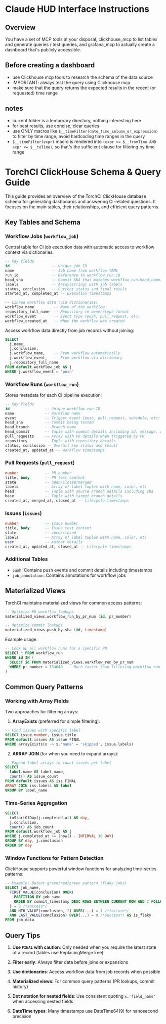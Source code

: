 # Claude HUD Interface Instructions

## Overview

You have a set of MCP tools at your disposal, clickhouse_mcp to list tables and generate queries / test queries, and grafana_mcp to actually create a dashboard that's publicly accessible.

## Before creating a dashboard

- use Clickhouse mcp tools to research the schema of the data source
- IMPORTANT: always test the query using Clickhouse mcp
- make sure that the query returns the expected results in the recent (or requested) time range

## notes

- current folder is a temporary directory, nothing interesting here
- for best results, use concise, clear queries
- use ONLY macros like `$__timeFilter(date_time_column_or_expression)` to filter by time range, avoid hardcoding time ranges in the query
- `$__timeFilter(expr)` macro is rendered into `(expr >= $__fromTime AND expr <= $__toTime)`, so that's the sufficient clause for filtering by time range



# TorchCI ClickHouse Schema & Query Guide

This guide provides an overview of the TorchCI ClickHouse database schema for generating dashboards and answering CI-related questions. It focuses on the main tables, their relationships, and efficient query patterns.

## Key Tables and Schema

### Workflow Jobs (`workflow_job`)

Central table for CI job execution data with automatic access to workflow context via dictionaries:

```sql
-- Key fields
id                   -- Unique job ID
name                 -- Job name from workflow YAML
run_id               -- Reference to workflow_run.id
head_sha             -- Commit SHA that matches workflow_run.head_commit.id
labels               -- Array(String) with job labels
status, conclusion   -- Current status and final result
started_at, completed_at -- Execution timestamps

-- Linked workflow data (via dictionaries)
workflow_name         -- Name of the workflow
repository_full_name  -- Repository in owner/repo format
workflow_event        -- Event type (push, pull_request, etc)
workflow_created_at   -- When the workflow was created
```

Access workflow data directly from job records without joining:

```sql
SELECT 
  j.name, 
  j.conclusion, 
  j.workflow_name,    -- From workflow automatically
  j.workflow_event,   -- From workflow via dictionary
  j.repository_full_name
FROM default.workflow_job AS j
WHERE j.workflow_event = 'push'
```

### Workflow Runs (`workflow_run`)

Stores metadata for each CI pipeline execution:

```sql
-- Key fields
id                -- Unique workflow run ID
name              -- Workflow name
event             -- Trigger event (push, pull_request, schedule, etc)
head_sha          -- Commit being tested
head_branch       -- Branch name
head_commit       -- Tuple with commit details including id, message, author
pull_requests     -- Array with PR details when triggered by PR
repository        -- Tuple with repository details
status, conclusion -- Overall run status and result
created_at, updated_at -- Workflow timestamps
```

### Pull Requests (`pull_request`)

```sql
number            -- PR number
title, body       -- PR text content
state             -- open/closed/merged
labels            -- Array of label tuples with name, color, etc
head              -- Tuple with source branch details including sha
base              -- Tuple with target branch details
created_at, merged_at, closed_at -- Lifecycle timestamps
```

### Issues (`issues`)

```sql
number            -- Issue number
title, body       -- Issue text content
state             -- open/closed
labels            -- Array of label tuples with name, color, etc
user              -- Author details
created_at, updated_at, closed_at -- Lifecycle timestamps
```

### Additional Tables

- `push`: Contains push events and commit details including timestamps
- `job_annotation`: Contains annotations for workflow jobs

## Materialized Views

TorchCI maintains materialized views for common access patterns:

```sql
-- Optimize PR workflow lookups
materialized_views.workflow_run_by_pr_num (id, pr_number)

-- Optimize commit lookups
materialized_views.push_by_sha (id, timestamp)
```

Example usage:
```sql
-- Look up all workflow runs for a specific PR
SELECT * FROM workflow_run
WHERE id IN (
  SELECT id FROM materialized_views.workflow_run_by_pr_num
  WHERE pr_number = 154040  -- Much faster than filtering workflow_run directly
)
```

## Common Query Patterns

### Working with Array Fields

Two approaches for filtering arrays:

1. **ArrayExists** (preferred for simple filtering):

```sql
-- Find issues with specific label
SELECT issue.number, issue.title
FROM default.issues AS issue FINAL
WHERE arrayExists(x -> x.'name' = 'skipped', issue.labels)
```

2. **ARRAY JOIN** (for when you need to expand arrays):

```sql
-- Expand label arrays to count issues per label
SELECT 
  label.name AS label_name,
  count() AS issue_count
FROM default.issues AS iss FINAL
ARRAY JOIN iss.labels AS label
GROUP BY label_name
```

### Time-Series Aggregation

```sql
SELECT 
  toStartOfDay(j.completed_at) AS day,
  j.conclusion,
  count() AS job_count
FROM default.workflow_job AS j
WHERE j.completed_at >= (now() - INTERVAL 30 DAY)
GROUP BY day, j.conclusion
ORDER BY day
```

### Window Functions for Pattern Detection

ClickHouse supports powerful window functions for analyzing time-series patterns:

```sql
-- Example: Detect green/red/green pattern (flaky jobs)
SELECT job_name, 
  FIRST_VALUE(conclusion) OVER(
    PARTITION BY job_name
    ORDER BY commit_timestamp DESC ROWS BETWEEN CURRENT ROW AND 2 FOLLOWING
  ) = 0 /*success*/
  AND NTH_VALUE(conclusion, 2) OVER(...) = 1 /*failure*/
  AND LAST_VALUE(conclusion) OVER(...) = 0 /*success*/ AS is_flaky
FROM job_data
```

## Query Tips

1. **Use `FINAL` with caution**: Only needed when you require the latest state of a record (tables use ReplacingMergeTree)

2. **Filter early**: Always filter data before joins or expansions

3. **Use dictionaries**: Access workflow data from job records when possible

4. **Materialized views**: For common query patterns (PR lookups, commit history)

5. **Dot notation for nested fields**: Use consistent quoting `x.'field_name'` when accessing nested fields

6. **DateTime types**: Many timestamps use DateTime64(9) for nanosecond precision
